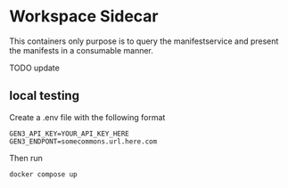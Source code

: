 # Workspace Sidecar

This containers only purpose is to query the manifestservice and present the manifests in a consumable manner.

TODO update

## local testing

Create a .env file with the following format

```
GEN3_API_KEY=YOUR_API_KEY_HERE
GEN3_ENDPONT=somecommons.url.here.com
```

Then run
```
docker compose up
```
